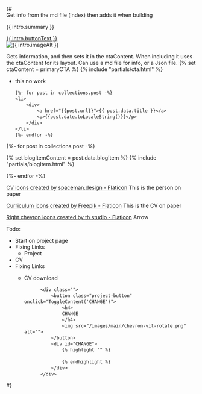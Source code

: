 {# 	
Get info from the md file (index) then adds it when building
    </div>
		<p class="">{{ intro.summary }}</p>
		<a href="{{ intro.buttonUrl }}" class="button">{{ intro.buttonText }}</a>
	</div>
	<div class="">
		<img class="" src="{{ intro.image }}" alt="{{ intro.imageAlt }}" />
	</div>


Gets information, and then sets it in the ctaContent.
When including it uses the ctaContent for its layout.
Can use a md file for info, or a Json file.
{% set ctaContent = primaryCTA %}
{% include "partials/cta.html" %}


<ul>
	<li> this no work</li>

	{%- for post in collections.post -%}
	<li>
		<div>
			<a href="{{post.url}}">{{ post.data.title }}</a>
			<p>{{post.date.toLocaleString()}}</p>
		</div>
	</li>
	{%- endfor -%}
</ul>


{%- for post in collections.post -%}

{% set blogItemContent = post.data.blogItem %}
{% include "partials/blogItem.html" %}

{%- endfor -%}


<a href="https://www.flaticon.com/free-icons/cv" title="CV icons">CV icons created by spaceman.design - Flaticon</a>
This is the person on paper 

<a href="https://www.flaticon.com/free-icons/curriculum" title="curriculum icons">Curriculum icons created by Freepik - Flaticon</a>
This is the CV on paper 

<a href="https://www.flaticon.com/free-icons/right-chevron" title="right chevron icons">Right chevron icons created by th studio - Flaticon</a>
Arrow

Todo:
- Start on project page 
- Fixing Links 
    * Project
- CV
- Fixing Links 
    * CV download  
	
	
                <div class="">
                    <button class="project-button" onclick="ToggleContent('CHANGE')">
                        <h4>
                        CHANGE
                        </h4>
                        <img src="/images/main/chevron-vit-rotate.png" alt="">
                    </button>
                    <div id="CHANGE">
                        {% highlight "" %}

						{% endhighlight %}
                    </div>
                </div>
	
#}